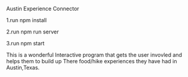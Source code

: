 Austin Experience Connector




1.run npm install

2.run npm run server

3.run npm start

This is a wonderful Interactive program that gets the user invovled and helps them to build up There food/hike experiences they have had in Austin,Texas.
